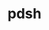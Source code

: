 ---
title: "pdsh"
layout: cache
categories: [package, develop]
meta: {"compilers": ["gcc@11.4.0", "gcc@7.5.0", "intel-oneapi-compilers@2025.1.0"], "num_specs": 30, "num_specs_by_stack": {"e4s": 7, "e4s-neoverse-v2": 7, "e4s-oneapi": 9, "radiuss": 7, "root": 30, "tutorial": 7}, "oss": ["ubuntu18.04", "ubuntu22.04"], "platforms": ["linux"], "stacks": ["e4s", "e4s-neoverse-v2", "e4s-oneapi", "radiuss", "root", "tutorial"], "targets": ["neoverse_v2", "x86_64_v3"], "versions": ["2.31"]}
spec_details: [{"compiler": "gcc@7.5.0", "hash": "6pgvhjkn6rk4hosozdbuxcohibcbpk2e", "os": "ubuntu18.04", "platform": "linux", "size": "-", "stacks": ["radiuss", "root"], "target": "x86_64_v3", "variants": ["build_system=autotools", "+ssh", "+static_modules"], "versions": ["2.31"]}, {"compiler": "gcc@7.5.0", "hash": "6z6adnvylechz7srxbaauv3jhezymiu2", "os": "ubuntu18.04", "platform": "linux", "size": "-", "stacks": ["radiuss", "root"], "target": "x86_64_v3", "variants": ["build_system=autotools", "+ssh", "+static_modules"], "versions": ["2.31"]}, {"compiler": "gcc@11.4.0", "hash": "7dvhlbfvew4ffwcz2ozsjj4zmuz6kypn", "os": "ubuntu22.04", "platform": "linux", "size": "-", "stacks": ["e4s", "root", "tutorial"], "target": "x86_64_v3", "variants": ["build_system=autotools", "+ssh", "+static_modules"], "versions": ["2.31"]}, {"compiler": "gcc@11.4.0", "hash": "7uxk5ukee5li6fvlo6wetws3ajy563xs", "os": "ubuntu22.04", "platform": "linux", "size": "-", "stacks": ["e4s-neoverse-v2", "root"], "target": "neoverse_v2", "variants": ["build_system=autotools", "+ssh", "+static_modules"], "versions": ["2.31"]}, {"compiler": "gcc@7.5.0", "hash": "7xtpcpsmbfr325uwtqvush3jqp3kcu6h", "os": "ubuntu18.04", "platform": "linux", "size": "-", "stacks": ["radiuss", "root"], "target": "x86_64_v3", "variants": ["build_system=autotools", "+ssh", "+static_modules"], "versions": ["2.31"]}, {"compiler": "gcc@11.4.0", "hash": "arh3tgp5n4n74d3fghsf2ddrqfhzhsp3", "os": "ubuntu22.04", "platform": "linux", "size": "-", "stacks": ["e4s", "root", "tutorial"], "target": "x86_64_v3", "variants": ["build_system=autotools", "+ssh", "+static_modules"], "versions": ["2.31"]}, {"compiler": "intel-oneapi-compilers@2025.1.0", "hash": "bvopdwkxfv2zojvfepz3eddj5ymerkec", "os": "ubuntu22.04", "platform": "linux", "size": "-", "stacks": ["e4s-oneapi", "root"], "target": "x86_64_v3", "variants": ["build_system=autotools", "+ssh", "+static_modules"], "versions": ["2.31"]}, {"compiler": "gcc@11.4.0", "hash": "egmesfip4nqktwrbf47kbwfr52qcx275", "os": "ubuntu22.04", "platform": "linux", "size": "-", "stacks": ["e4s-neoverse-v2", "root"], "target": "neoverse_v2", "variants": ["build_system=autotools", "+ssh", "+static_modules"], "versions": ["2.31"]}, {"compiler": "intel-oneapi-compilers@2025.1.0", "hash": "gb5enf2d7lejis2hds73bm56fwdc42xz", "os": "ubuntu22.04", "platform": "linux", "size": "-", "stacks": ["e4s-oneapi", "root"], "target": "x86_64_v3", "variants": ["build_system=autotools", "+ssh", "+static_modules"], "versions": ["2.31"]}, {"compiler": "gcc@11.4.0", "hash": "hbmyxih7ymlf4vackxcwlbvsgobcttti", "os": "ubuntu22.04", "platform": "linux", "size": "-", "stacks": ["e4s", "root", "tutorial"], "target": "x86_64_v3", "variants": ["build_system=autotools", "+ssh", "+static_modules"], "versions": ["2.31"]}, {"compiler": "gcc@11.4.0", "hash": "i3kc2xwwdca52pqaqvg7ro4kpkzn5by3", "os": "ubuntu22.04", "platform": "linux", "size": "-", "stacks": ["e4s", "root", "tutorial"], "target": "x86_64_v3", "variants": ["build_system=autotools", "+ssh", "+static_modules"], "versions": ["2.31"]}, {"compiler": "gcc@7.5.0", "hash": "i66hcit6iqdfrmb6q623gf5zjrjfuvra", "os": "ubuntu18.04", "platform": "linux", "size": "-", "stacks": ["radiuss", "root"], "target": "x86_64_v3", "variants": ["build_system=autotools", "+ssh", "+static_modules"], "versions": ["2.31"]}, {"compiler": "intel-oneapi-compilers@2025.1.0", "hash": "ijys56b7i7ae7pwg2vzua6uabnw4ibnb", "os": "ubuntu22.04", "platform": "linux", "size": "-", "stacks": ["e4s-oneapi", "root"], "target": "x86_64_v3", "variants": ["build_system=autotools", "+ssh", "+static_modules"], "versions": ["2.31"]}, {"compiler": "gcc@11.4.0", "hash": "jvdutkj3mtu63ig5xdw7gmaxtawmqz3x", "os": "ubuntu22.04", "platform": "linux", "size": "-", "stacks": ["e4s-neoverse-v2", "root"], "target": "neoverse_v2", "variants": ["build_system=autotools", "+ssh", "+static_modules"], "versions": ["2.31"]}, {"compiler": "gcc@11.4.0", "hash": "lhbss6wk6hstldweb3mmujqkygmkcznp", "os": "ubuntu22.04", "platform": "linux", "size": "-", "stacks": ["e4s", "root", "tutorial"], "target": "x86_64_v3", "variants": ["build_system=autotools", "+ssh", "+static_modules"], "versions": ["2.31"]}, {"compiler": "gcc@11.4.0", "hash": "mhjeuilxhjzuxv3wyifekluxopjqzgvo", "os": "ubuntu22.04", "platform": "linux", "size": "-", "stacks": ["e4s-neoverse-v2", "root"], "target": "neoverse_v2", "variants": ["build_system=autotools", "+ssh", "+static_modules"], "versions": ["2.31"]}, {"compiler": "gcc@11.4.0", "hash": "mzv33coy7pygv4y2h6yebsadvkwuzumb", "os": "ubuntu22.04", "platform": "linux", "size": "-", "stacks": ["e4s-neoverse-v2", "root"], "target": "neoverse_v2", "variants": ["build_system=autotools", "+ssh", "+static_modules"], "versions": ["2.31"]}, {"compiler": "intel-oneapi-compilers@2025.1.0", "hash": "ojiedim3ingsibmbmpr5ed2vn25u3mmb", "os": "ubuntu22.04", "platform": "linux", "size": "-", "stacks": ["e4s-oneapi", "root"], "target": "x86_64_v3", "variants": ["build_system=autotools", "+ssh", "+static_modules"], "versions": ["2.31"]}, {"compiler": "intel-oneapi-compilers@2025.1.0", "hash": "ozgcdoaznpjg5zbn3qdlb4znw4iyiw2z", "os": "ubuntu22.04", "platform": "linux", "size": "-", "stacks": ["e4s-oneapi", "root"], "target": "x86_64_v3", "variants": ["build_system=autotools", "+ssh", "+static_modules"], "versions": ["2.31"]}, {"compiler": "gcc@7.5.0", "hash": "qg2czhnre7birs5qnxj2l74agnfglbyl", "os": "ubuntu18.04", "platform": "linux", "size": "-", "stacks": ["radiuss", "root"], "target": "x86_64_v3", "variants": ["build_system=autotools", "+ssh", "+static_modules"], "versions": ["2.31"]}, {"compiler": "gcc@11.4.0", "hash": "qqxbgjhk2km3jelamilor6lfofgdrrkf", "os": "ubuntu22.04", "platform": "linux", "size": "-", "stacks": ["e4s", "root", "tutorial"], "target": "x86_64_v3", "variants": ["build_system=autotools", "+ssh", "+static_modules"], "versions": ["2.31"]}, {"compiler": "gcc@7.5.0", "hash": "sp5vxryrdnoqnmzworqleq3eci6dwiho", "os": "ubuntu18.04", "platform": "linux", "size": "-", "stacks": ["radiuss", "root"], "target": "x86_64_v3", "variants": ["build_system=autotools", "+ssh", "+static_modules"], "versions": ["2.31"]}, {"compiler": "gcc@11.4.0", "hash": "tdlpjo7zgs3fwfbggd4u2lj2kqfp2wqy", "os": "ubuntu22.04", "platform": "linux", "size": "-", "stacks": ["e4s-neoverse-v2", "root"], "target": "neoverse_v2", "variants": ["build_system=autotools", "+ssh", "+static_modules"], "versions": ["2.31"]}, {"compiler": "gcc@11.4.0", "hash": "u76joyogtahbcmyrag3ga4qprm2azin2", "os": "ubuntu22.04", "platform": "linux", "size": "-", "stacks": ["e4s-neoverse-v2", "root"], "target": "neoverse_v2", "variants": ["build_system=autotools", "+ssh", "+static_modules"], "versions": ["2.31"]}, {"compiler": "intel-oneapi-compilers@2025.1.0", "hash": "uwzkjbdlnhhkrspnzey27foxppjwvbpy", "os": "ubuntu22.04", "platform": "linux", "size": "-", "stacks": ["e4s-oneapi", "root"], "target": "x86_64_v3", "variants": ["build_system=autotools", "+ssh", "+static_modules"], "versions": ["2.31"]}, {"compiler": "intel-oneapi-compilers@2025.1.0", "hash": "va24sn5n7qcx6u56qgihz3y7lz5iuc2u", "os": "ubuntu22.04", "platform": "linux", "size": "-", "stacks": ["e4s-oneapi", "root"], "target": "x86_64_v3", "variants": ["build_system=autotools", "+ssh", "+static_modules"], "versions": ["2.31"]}, {"compiler": "intel-oneapi-compilers@2025.1.0", "hash": "whveoayxw2nbdntji6o3prxq2fhv5lbk", "os": "ubuntu22.04", "platform": "linux", "size": "-", "stacks": ["e4s-oneapi", "root"], "target": "x86_64_v3", "variants": ["build_system=autotools", "+ssh", "+static_modules"], "versions": ["2.31"]}, {"compiler": "gcc@11.4.0", "hash": "wiqijmxy62c5hbe64agmnt5v3vjukajn", "os": "ubuntu22.04", "platform": "linux", "size": "-", "stacks": ["e4s", "root", "tutorial"], "target": "x86_64_v3", "variants": ["build_system=autotools", "+ssh", "+static_modules"], "versions": ["2.31"]}, {"compiler": "intel-oneapi-compilers@2025.1.0", "hash": "xjfivrt444u42ayuzojgnwbo7y3wd34j", "os": "ubuntu22.04", "platform": "linux", "size": "-", "stacks": ["e4s-oneapi", "root"], "target": "x86_64_v3", "variants": ["build_system=autotools", "+ssh", "+static_modules"], "versions": ["2.31"]}, {"compiler": "gcc@7.5.0", "hash": "y3ohzya4r3j7ctfciy433723tx666vhe", "os": "ubuntu18.04", "platform": "linux", "size": "-", "stacks": ["radiuss", "root"], "target": "x86_64_v3", "variants": ["build_system=autotools", "+ssh", "+static_modules"], "versions": ["2.31"]}]
---